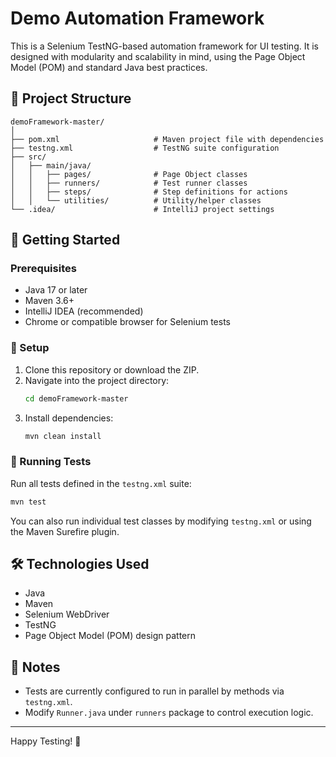 # Demo Automation Framework

This is a Selenium TestNG-based automation framework for UI testing. It is designed with modularity and scalability in mind, using the Page Object Model (POM) and standard Java best practices.

## 📁 Project Structure

```
demoFramework-master/
│
├── pom.xml                     # Maven project file with dependencies
├── testng.xml                  # TestNG suite configuration
├── src/
│   ├── main/java/
│   │   ├── pages/              # Page Object classes
│   │   ├── runners/            # Test runner classes
│   │   ├── steps/              # Step definitions for actions
│   │   └── utilities/          # Utility/helper classes
└── .idea/                      # IntelliJ project settings
```

## 🚀 Getting Started

### Prerequisites

- Java 17 or later
- Maven 3.6+
- IntelliJ IDEA (recommended)
- Chrome or compatible browser for Selenium tests

### 🔧 Setup

1. Clone this repository or download the ZIP.
2. Navigate into the project directory:
   ```bash
   cd demoFramework-master
   ```
3. Install dependencies:
   ```bash
   mvn clean install
   ```

### 🧪 Running Tests

Run all tests defined in the `testng.xml` suite:

```bash
mvn test
```

You can also run individual test classes by modifying `testng.xml` or using the Maven Surefire plugin.

## 🛠 Technologies Used

- Java
- Maven
- Selenium WebDriver
- TestNG
- Page Object Model (POM) design pattern

## 📄 Notes

- Tests are currently configured to run in parallel by methods via `testng.xml`.
- Modify `Runner.java` under `runners` package to control execution logic.

---

Happy Testing! 🎉

